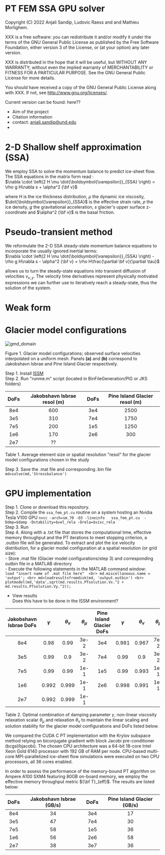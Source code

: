 # PT FEM SSA GPU solver


Copyright (C) 2022 Anjali Sandip, Ludovic Raess and and Mathieu Morlighem.

XXX is a free software: you can redistribute it and/or modify it under the terms of the GNU General Public License as published by the Free Software Foundation, either version 3 of the License, or (at your option) any later version.

XXX is distributed in the hope that it will be useful, but WITHOUT ANY WARRANTY; without even the implied warranty of MERCHANTABILITY or FITNESS FOR A PARTICULAR PURPOSE. See the GNU General Public License for more details.

You should have received a copy of the GNU General Public License along with XXX. If not, see http://www.gnu.org/licenses/.

Current version can be found:  here??


- Aim of the project
- Citation information
- contact: anjali.sandip@und.edu
-

# 2-D Shallow shelf approximation (SSA)
We employ SSA to solve the momentum balance to predict ice-sheet flow. The SSA equations in the matrix form read : <br>
$\nabla \cdot \left(2 H \mu \dot{\boldsymbol{\varepsilon}}_{SSA} \right) = \rho g H\nabla s  + \alpha^2 {\bf v}$

where $H$  is the ice thickness distribution, $\mu$ the dynamic ice viscosity, $\dot{\boldsymbol{\varepsilon}}_{SSA}$ is the effective strain rate, $\rho$ the ice density, $g$ the gravitational acceleration, $s$ glacier's upper surface z-coordinate and $\alpha^2 {\bf v}$ is the basal friction.

# Pseudo-transient method
We reformulate the 2-D SSA steady-state momentum balance equations to incorporate the usually ignored inertial terms: <br>
$\nabla \cdot \left(2 H \mu \dot{\boldsymbol{\varepsilon}}_{SSA} \right) -\rho g H\nabla s  - \alpha^2 {\bf v} = \rho H\frac{\partial \bf v}{\partial \tau}$

allows us to turn the steady-state equations into transient diffusion of velocities $v_{x,y}$. The velocity time derivatives represent physically motivated expressions we can further use to iteratively reach a steady-state, thus the solution of the system.

# Weak form

# Glacier model configurations 

![gmd_domain](https://user-images.githubusercontent.com/60862184/204933517-d4b81b5b-acb3-4256-a8be-02439db7f3dc.png)

Figure 1. Glacier model configurations; observed surface velocities interpolated on a uniform mesh. Panels $\textbf{(a)}$ and $\textbf{(b)}$  correspond to Jakobshavn Isbrae and Pine Island Glacier respectively.

Step 1. Install [ISSM](https://issm.jpl.nasa.gov/download/) <br>
Step 2. Run "runme.m" script (located in BinFileGeneration/PIG or JKS folders) <br>
 
| DoFs |  Jakobshavn Isbrae resol (m) | DoFs | Pine Island Glacier resol (m)|       
| :----: | :----: | :----: | :----: | 
| 8e4 | 600 | 3e4 | 2500 | 
| 3e5 | 310 | 7e4 | 1750 |
| 7e5 | 200 | 1e5 | 1250 |
| 1e6 | 170 | 2e6 |  300 |
| 2e7 | ?? |

Table 1.  Average element size or spatial resolution "resol" for the glacier model configurations chosen in the study <br>

Step 3. Save the .mat file and corresponding .bin file
`md=solve(md,'Stressbalance')`

# GPU implementation
Step 1. Clone or download this repository.  <br>
Step 2. Compile the `ssa_fem_pt.cu` routine on a system hosting an Nvidia Tesla V100 GPU `nvcc -arch=sm_70 -O3 -lineinfo   ssa_fem_pt.cu  -Ddmp=$damp -Dstability=$vel_rela -Drela=$visc_rela`   <br>
Step 3. Run  <br>
Step 4. Along with a .txt file that stores the computational time, effective memory throughput and the PT iterations to meet stopping criterion, a .outbin file will be generated.  To extract and plot the ice velocity distribution, for a glacier model configuration at a spatial resolution (or grid size): <br>
        - Store .mat file (Glacier model configurations/step 3) and corresponding outbin file in a MATLAB directory <br>
        - Execute the following statements in the MATLAB command window: <br>
        `load "insert name of .mat file here"  <br>
        md.miscellaneous.name = 'output'; <br>
        md=loadresultsfromdisk(md, 'output.outbin') <br>
        plotmodel(md,'data',sqrt(md.results.PTsolution.Vx.^2 + md.results.PTsolution.Vy.^2));` <br>
- View results <br>
        Does this have to be done in the ISSM environment?
   
        

| Jakobshavn Isbrae DoFs | $\gamma$  | $\theta_v$ | $\theta_{\mu}$ | Pine Island Glacier DoFs | $\gamma$ | $\theta_v$ | $\theta_{\mu}$ |
| :----: | :----: | :----: | :----: |:----: | :----: | :----: | :----: |
| 8e4 | 0.98 | 0.99 | 3e-2 | 3e4 | 0.981 | 0.967 | 7e-2 |
| 3e5 | 0.99 | 0.9 | 3e-2 | 7e4 | 0.99 | 0.9 | 3e-2 |
| 7e5 | 0.99 | 0.99 | 1e-1 | 1e5 | 0.99 | 0.993 | 1e-1 |
| 1e6 | 0.992 | 0.999 | 1e-1 | 2e6 | 0.998 | 0.991 | 1e-1 |
| 2e7 | 0.992 | 0.999 | 1e-1 |

Table 2. Optimal combination of damping parameter $\gamma$,  non-linear viscosity relaxation scalar $\theta_{\mu}$ and relaxation $\theta_v$  to maintain the linear scaling and solution stability for the glacier model configurations and DoFs listed below.


We compared the CUDA C PT implementation with the Krylov subspace method relying on biconjugate gradient with block Jacobi pre-conditioner (bcgsl/bjacobi). The chosen CPU architecture was a 64-bit 18-core Intel Xeon Gold 6140 processor with 192 GB of RAM per node. CPU-based multi-core MPI-parallelized ice-sheet flow simulations were executed on two CPU processors, all 36 cores enabled.

In order to assess the performance of the memory-bound PT algorithm on Ampere A100 SXM4 featuring 80GB on-board memory, we employ the effective memory throughput metric  ${\bf T}_{eff}$.  The results are listed below:

| DoFs |  Jakobshavn Isbrae (GB/s)  | DoFs | Pine Island Glacier (GB/s)|       
| :----: | :----: | :----: | :----: | 
| 8e4 | 34 | 3e4 | 17 | 
| 3e5 | 47 | 7e4 | 30 |
| 7e5 | 58 | 1e5 | 36 |
| 1e6 | 56 | 2e6 | 58 |
| 2e7 | 38 | 3e7 | 36 |

